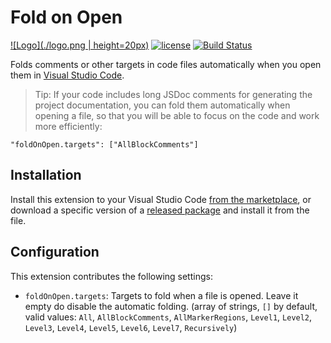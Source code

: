 # Fold on Open

[![Logo](./logo.png | height=20px)][from the marketplace]
[![license](https://img.shields.io/badge/license-MIT-blue.svg)](./LICENSE)
[![Build Status](https://github.com/prantlf/vscode-fold-on-open/workflows/Test/badge.svg)](https://github.com/prantlf/vscode-fold-on-open/actions)

Folds comments or other targets in code files automatically when you open them in [Visual Studio Code].

> Tip: If your code includes long JSDoc comments for generating the project documentation, you can fold them automatically when opening a file, so that you will be able to focus on the code and work more efficiently:

    "foldOnOpen.targets": ["AllBlockComments"]

## Installation

Install this extension to your Visual Studio Code [from the marketplace], or download a specific version of a [released package] and install it from the file.

## Configuration

This extension contributes the following settings:

* `foldOnOpen.targets`: Targets to fold when a file is opened. Leave it empty do disable the automatic folding. (array of strings, `[]` by default, valid values: `All`, `AllBlockComments`, `AllMarkerRegions`, `Level1`, `Level2`, `Level3`, `Level4`, `Level5`, `Level6`, `Level7`, `Recursively`)

[Visual Studio Code]: https://code.visualstudio.com/
[from the marketplace]: https://marketplace.visualstudio.com/items?itemName=prantlf.fold-on-open
[released package]: https://github.com/prantlf/vscode-fold-on-open/releases
